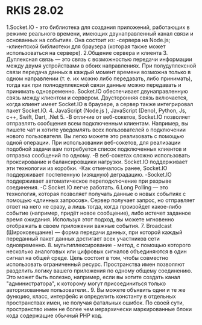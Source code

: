 # RKIS 28.02
1.Socket.IO - это библиотека для создания приложений, работающих в режиме реального времени, имеющих двунаправленный канал связи и основанных на событиях. Она состоит из: -сервера на Node.js; -клиентской библиотеки для браузера (которая также может использоваться на сервере).
2.Общение сервера и клиента
3. Дуплексная связь — это связь с возможностью передачи информации между двумя устройствами в обоих направлениях. При полудуплексной связи передача данных в каждый момент времени возможна только в одном направлении (т. е. их можно либо передавать, либо принимать), тогда как при полнодуплексной связи данные можно передавать и принимать одновременно. Socket.IO обеспечивает двунаправленную связь между клиентом и сервером. Двусторонняя связь включается, когда клиент имеет Socket.IO в браузере, а сервер также интегрировал пакет Socket.IO.
4. JavaScript (Node.js ), JavaScript (Deno), Python, Js, c++, Swift, Dart, .Net
5. -В отличие от веб-сокетов, Socket.IO позволяет отправлять сообщения всем подключенным клиентам. Например, вы пишете чат и хотите уведомлять всех пользователей о подключении нового пользователя. Вы легко можете это реализовать с помощью одной операции. При использовании веб-сокетов, для реализации подобной задачи вам потребуется список подключенных клиентов и отправка сообщений по одному. -В веб-сокетах сложно использовать проксирование и балансировщики нагрузки. Socket.IO поддерживает эти технологии из коробки. -Как отмечалось ранее, Socket.IO поддерживает постепенную (изящную) деградацию. -Socket.IO поддерживает автоматическое переподключение при разрыве соединения. -С Socket.IO легче работать.
6.Long Polling — это технология, которая позволяет получать данные о новых событиях с помощью «длинных запросов». Сервер получает запрос, но отправляет ответ на него не сразу, а лишь тогда, когда произойдет какое-либо событие (например, придёт новое сообщение), либо истечет заданное время ожидания. Используя этот подход, вы можете мгновенно отображать в своем приложении важные события.
7. Broadcast (Широковещание) — форма передачи данных, при которой каждый переданный пакет данных достигает всех участников сети одновременно.
8. мультиплексирование - метод, с помощью которого несколько аналоговых или цифровых сигналов объединяются в один сигнал на общей среде. Цель состоит в том, чтобы совместно использовать ограниченный ресурс. Пространства имен позволяют разделить логику вашего приложения по одному общему соединению. Это может быть полезно, например, если вы хотите создать канал "администратора", к которому могут присоединиться только авторизованные пользователи..
9. Вы можете объявить одни и те же функцию, класс, интерфейс и определить константу в отдельных пространствах имен, не получая фатальных ошибок. По своей сути, пространство имен не более чем иерархически маркированные блоки кода содержащие обычный PHP код.
